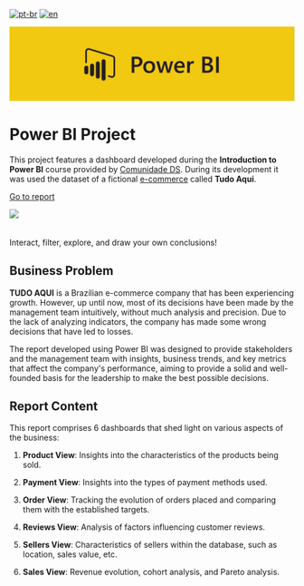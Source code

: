 [![pt-br](https://img.shields.io/badge/language-pt--br-green.svg)](https://github.com/GustavoNascimento98/curso-powerbi-cds/blob/main/README.md)
[![en](https://img.shields.io/badge/language-en-red.svg)](https://github.com/GustavoNascimento98/curso-powerbi-cds/blob/main/README-en.md)

![](img/powerbi-cover.jpg)

# Power BI Project

This project features a dashboard developed during the **Introduction to Power BI** course provided by [Comunidade DS](https://www.comunidadeds.com/). During its development it was used the dataset of a fictional [e-commerce](https://www.kaggle.com/datasets/olistbr/brazilian-ecommerce) called **Tudo Aqui**.

[Go to report](https://app.powerbi.com/view?r=eyJrIjoiNDFhOTNmZTctMDVhYy00ZDYyLWI1ZTMtYTE0YzIyMmFhNmNmIiwidCI6ImRhNmQ0OWRhLTU1N2MtNDQxNy04YWVmLTg4ZTA1MDcxOTE0MyJ9)

[![](img/dash.gif)](https://app.powerbi.com/view?r=eyJrIjoiNDFhOTNmZTctMDVhYy00ZDYyLWI1ZTMtYTE0YzIyMmFhNmNmIiwidCI6ImRhNmQ0OWRhLTU1N2MtNDQxNy04YWVmLTg4ZTA1MDcxOTE0MyJ9)

</br>
Interact, filter, explore, and draw your own conclusions!


## Business Problem
**TUDO AQUI** is a Brazilian e-commerce company that has been experiencing growth. However, up until now, most of its decisions have been made by the management team intuitively, without much analysis and precision. Due to the lack of analyzing indicators, the company has made some wrong decisions that have led to losses.

The report developed using Power BI was designed to provide stakeholders and the management team with insights, business trends, and key metrics that affect the company's performance, aiming to provide a solid and well-founded basis for the leadership to make the best possible decisions.


## Report Content
This report comprises 6 dashboards that shed light on various aspects of the business:

1. **Product View**: Insights into the characteristics of the products being sold.

2. **Payment View**: Insights into the types of payment methods used.

3. **Order View**: Tracking the evolution of orders placed and comparing them with the established targets.

4. **Reviews View**: Analysis of factors influencing customer reviews.

5. **Sellers View**: Characteristics of sellers within the database, such as location, sales value, etc.

6. **Sales View**: Revenue evolution, cohort analysis, and Pareto analysis.


